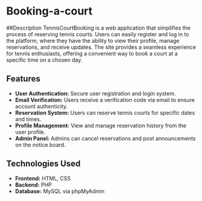 # Booking-a-court

##Description
TennisCourtBooking is a web application that simplifies the process of reserving tennis courts. Users can easily register and log in to the platform, where they have the ability to view their profile, manage reservations, and receive updates. The site provides a seamless experience for tennis enthusiasts, offering a convenient way to book a court at a specific time on a chosen day.

## Features

- **User Authentication:** Secure user registration and login system.
- **Email Verification:** Users receive a verification code via email to ensure account authenticity.
- **Reservation System:** Users can reserve tennis courts for specific dates and times.
- **Profile Management:** View and manage reservation history from the user profile.
- **Admin Panel:** Admins can cancel reservations and post announcements on the notice board.

## Technologies Used

- **Frontend:** HTML, CSS
- **Backend:** PHP
- **Database:** MySQL via phpMyAdmin




